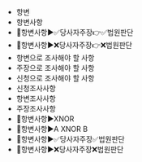 - 항변
- 항변사항
- 📌항변사항▶️✅당사자주장👉✅법원판단
- 📌항변사항▶️❌당사자주장👉❌법원판단
- 항변으로 조사해야 할 사항
- 주장으로 조사해야 할 사항
- 신청으로 조사해야 할 사항
- 신청조사사항
- 항변조사사항
- 주장조사사항
- 🔎항변사항▶️XNOR
- 🔎항변사항▶️A XNOR B
- 🔎항변사항▶️✅당사자주장✅법원판단
- 🔎항변사항▶️❌당사자주장❌법원판단